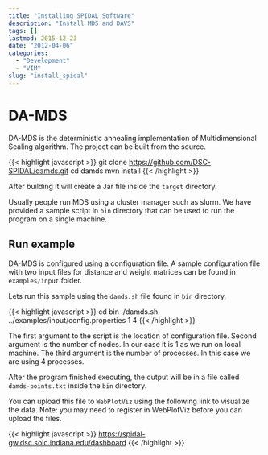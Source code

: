 ```yaml
---
title: "Installing SPIDAL Software"
description: "Install MDS and DAVS"
tags: []
lastmod: 2015-12-23
date: "2012-04-06"
categories:
  - "Development"
  - "VIM"
slug: "install_spidal"
---
```


DA-MDS
======
 
DA-MDS is the deterministic annealing implementation of Multidimensional Scaling algorithm. The project can be built from the source.
 
{{< highlight javascript >}}
 git clone https://github.com/DSC-SPIDAL/damds.git
 cd damds
 mvn install
{{< /highlight >}}

After building it will create a Jar file inside the `target` directory.

Usually people run MDS using a cluster manager such as slurm. We have provided a sample script in `bin` directory that can be used to run the program on a single machine.

Run example
-----------

DA-MDS is configured using a configuration file. A sample configuration file with two input files for distance and weight matrices can be found in `examples/input` folder.

Lets run this sample using the `damds.sh` file found in `bin` directory.
 
{{< highlight javascript >}}
 cd bin
 ./damds.sh ../examples/input/config.properties 1 4 
{{< /highlight >}}

The first argument to the script is the location of configuration file. Second argument is the number of nodes. 
In our case it is 1 as we run on local machine. The third argument is the number of processes. In this case we are using 4 processes.

After the program finished executing, the output will be in a file called `damds-points.txt` inside the `bin` directory.

You can upload this file to `WebPlotViz` using the following link to visualize the data. Note: you may need to register in WebPlotViz before you can upload the files. 

{{< highlight javascript >}}
https://spidal-gw.dsc.soic.indiana.edu/dashboard
{{< /highlight >}}




